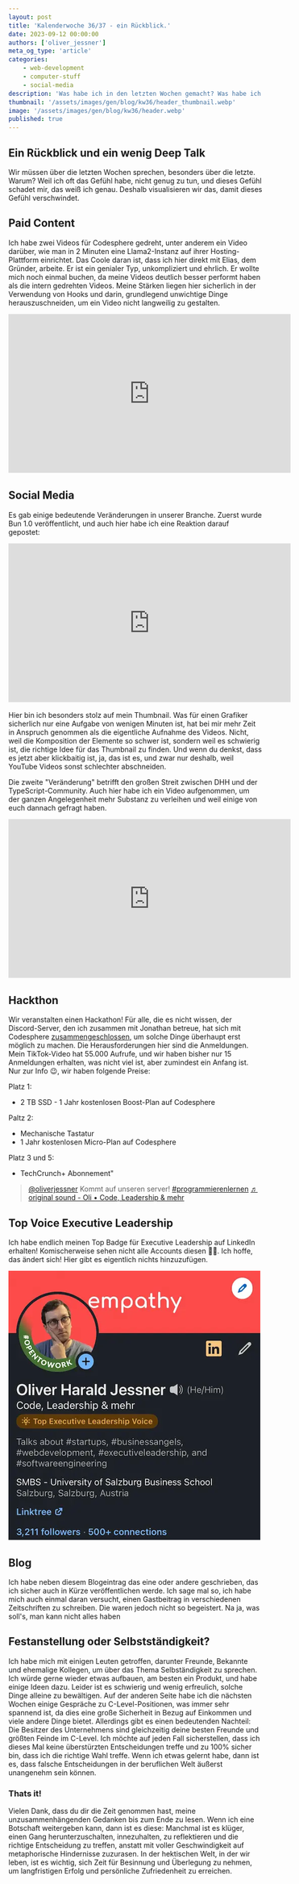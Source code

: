 ```yaml
---
layout: post
title: 'Kalenderwoche 36/37 - ein Rückblick.'
date: 2023-09-12 00:00:00
authors: ['oliver_jessner']
meta_og_type: 'article'
categories:
    - web-development
    - computer-stuff
    - social-media
description: 'Was habe ich in den letzten Wochen gemacht? Was habe ich nicht gemacht? Was hätte ich machen sollen?'
thumbnail: '/assets/images/gen/blog/kw36/header_thumbnail.webp'
image: '/assets/images/gen/blog/kw36/header.webp'
published: true
---
```


## Ein Rückblick und ein wenig Deep Talk

Wir müssen über die letzten Wochen sprechen, besonders über die letzte. Warum? Weil ich oft das Gefühl habe, nicht genug zu tun, und dieses Gefühl schadet mir, das weiß ich genau. Deshalb visualisieren wir das, damit dieses Gefühl verschwindet.

## Paid Content

Ich habe zwei Videos für Codesphere gedreht, unter anderem ein Video darüber, wie man in 2 Minuten eine Llama2-Instanz auf ihrer Hosting-Plattform einrichtet. Das Coole daran ist, dass ich hier direkt mit Elias, dem Gründer, arbeite. Er ist ein genialer Typ, unkompliziert und ehrlich. Er wollte mich noch einmal buchen, da meine Videos deutlich besser performt haben als die intern gedrehten Videos. Meine Stärken liegen hier sicherlich in der Verwendung von Hooks und darin, grundlegend unwichtige Dinge herauszuschneiden, um ein Video nicht langweilig zu gestalten.

<iframe width="560" height="315" src="https://www.youtube.com/embed/SKTMJ77z7Io?si=Xpyd8_9NI1edEJDh" title="YouTube video player" frameborder="0" allow="accelerometer; autoplay; clipboard-write; encrypted-media; gyroscope; picture-in-picture; web-share" allowfullscreen></iframe>

## Social Media

Es gab einige bedeutende Veränderungen in unserer Branche. Zuerst wurde Bun 1.0 veröffentlicht, und auch hier habe ich eine Reaktion darauf gepostet:

<iframe width="560" height="315" src="https://www.youtube.com/embed/fMNeaTxiqfw?si=wMQE1bJAQ5QTApzi" title="YouTube video player" frameborder="0" allow="accelerometer; autoplay; clipboard-write; encrypted-media; gyroscope; picture-in-picture; web-share" allowfullscreen></iframe>

Hier bin ich besonders stolz auf mein Thumbnail. Was für einen Grafiker sicherlich nur eine Aufgabe von wenigen Minuten ist, hat bei mir mehr Zeit in Anspruch genommen als die eigentliche Aufnahme des Videos. Nicht, weil die Komposition der Elemente so schwer ist, sondern weil es schwierig ist, die richtige Idee für das Thumbnail zu finden. Und wenn du denkst, dass es jetzt aber klickbaitig ist, ja, das ist es, und zwar nur deshalb, weil YouTube Videos sonst schlechter abschneiden.

Die zweite "Veränderung" betrifft den großen Streit zwischen DHH und der TypeScript-Community. Auch hier habe ich ein Video aufgenommen, um der ganzen Angelegenheit mehr Substanz zu verleihen und weil einige von euch dannach gefragt haben.

<iframe width="560" height="315" src="https://www.youtube.com/embed/rxk5Jv8otW8?si=hCjC2N9FPMjEwufG" title="YouTube video player" frameborder="0" allow="accelerometer; autoplay; clipboard-write; encrypted-media; gyroscope; picture-in-picture; web-share" allowfullscreen></iframe>

## Hackthon

Wir veranstalten einen Hackathon! Für alle, die es nicht wissen, der Discord-Server, den ich zusammen mit Jonathan betreue, hat sich mit Codesphere [zusammengeschlossen](https://oliverjessner.at/blog/2023-08-28-codesphere-community/), um solche Dinge überhaupt erst möglich zu machen. Die Herausforderungen hier sind die Anmeldungen. Mein TikTok-Video hat 55.000 Aufrufe, und wir haben bisher nur 15 Anmeldungen erhalten, was nicht viel ist, aber zumindest ein Anfang ist. Nur zur Info 😉, wir haben folgende Preise:

Platz 1:

-   2 TB SSD - 1 Jahr kostenlosen Boost-Plan auf Codesphere

Paltz 2:

-   Mechanische Tastatur
-   1 Jahr kostenlosen Micro-Plan auf Codesphere

Platz 3 und 5:

-   TechCrunch+ Abonnement"

<blockquote class="tiktok-embed" cite="https://www.tiktok.com/@oliverjessner/video/7273847643661552928" data-video-id="7273847643661552928" style="max-width: 605px;min-width: 325px;" > <section> <a target="_blank" title="@oliverjessner" href="https://www.tiktok.com/@oliverjessner?refer=embed">@oliverjessner</a> Kommt auf unseren server! <a title="programmierenlernen" target="_blank" href="https://www.tiktok.com/tag/programmierenlernen?refer=embed">#programmierenlernen</a> <a target="_blank" title="♬ original sound - Oli • Code, Leadership &#38; mehr" href="https://www.tiktok.com/music/original-sound-7273847612619442976?refer=embed">♬ original sound - Oli • Code, Leadership &#38; mehr</a> </section> </blockquote> <script async src="https://www.tiktok.com/embed.js"></script>

## Top Voice Executive Leadership

Ich habe endlich meinen Top Badge für Executive Leadership auf LinkedIn erhalten! Komischerweise sehen nicht alle Accounts diesen 🤷‍♀️. Ich hoffe, das ändert sich! Hier gibt es eigentlich nichts hinzuzufügen.

![Ein Screenshot des linkedin profils von oliver jessner](/assets/images/gen/blog/kw36/topvoice.webp)

## Blog

Ich habe neben diesem Blogeintrag das eine oder andere geschrieben, das ich sicher auch in Kürze veröffentlichen werde. Ich sage mal so, ich habe mich auch einmal daran versucht, einen Gastbeitrag in verschiedenen Zeitschriften zu schreiben. Die waren jedoch nicht so begeistert. Na ja, was soll's, man kann nicht alles haben

## Festanstellung oder Selbstständigkeit?

Ich habe mich mit einigen Leuten getroffen, darunter Freunde, Bekannte und ehemalige Kollegen, um über das Thema Selbständigkeit zu sprechen. Ich würde gerne wieder etwas aufbauen, am besten ein Produkt, und habe einige Ideen dazu. Leider ist es schwierig und wenig erfreulich, solche Dinge alleine zu bewältigen. Auf der anderen Seite habe ich die nächsten Wochen einige Gespräche zu C-Level-Positionen, was immer sehr spannend ist, da dies eine große Sicherheit in Bezug auf Einkommen und viele andere Dinge bietet. Allerdings gibt es einen bedeutenden Nachteil: Die Besitzer des Unternehmens sind gleichzeitig deine besten Freunde und größten Feinde im C-Level. Ich möchte auf jeden Fall sicherstellen, dass ich dieses Mal keine überstürzten Entscheidungen treffe und zu 100% sicher bin, dass ich die richtige Wahl treffe. Wenn ich etwas gelernt habe, dann ist es, dass falsche Entscheidungen in der beruflichen Welt äußerst unangenehm sein können.

### Thats it!

Vielen Dank, dass du dir die Zeit genommen hast, meine unzusammenhängenden Gedanken bis zum Ende zu lesen. Wenn ich eine Botschaft weitergeben kann, dann ist es diese: Manchmal ist es klüger, einen Gang herunterzuschalten, innezuhalten, zu reflektieren und die richtige Entscheidung zu treffen, anstatt mit voller Geschwindigkeit auf metaphorische Hindernisse zuzurasen. In der hektischen Welt, in der wir leben, ist es wichtig, sich Zeit für Besinnung und Überlegung zu nehmen, um langfristigen Erfolg und persönliche Zufriedenheit zu erreichen.

